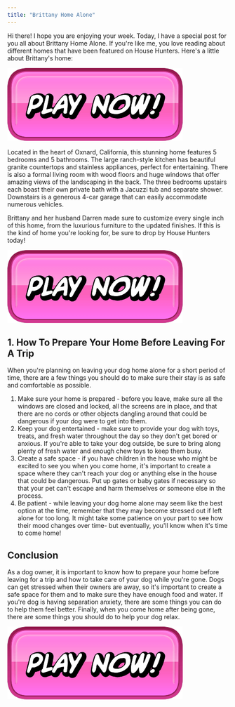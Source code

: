 ```yaml
---
title: "Brittany Home Alone"
---
```


Hi there! I hope you are enjoying your week. Today, I have a special post for you all about Brittany Home Alone. If you're like me, you love reading about different homes that have been featured on House Hunters. Here's a little about Brittany's home:

[![button](https://github.com/erogames/erogames.github.io/blob/main/Play_Now.png?raw=true)](https://erogeshi.com/play-now)


Located in the heart of Oxnard, California, this stunning home features 5 bedrooms and 5 bathrooms. The large ranch-style kitchen has beautiful granite countertops and stainless appliances, perfect for entertaining. There is also a formal living room with wood floors and huge windows that offer amazing views of the landscaping in the back. The three bedrooms upstairs each boast their own private bath with a Jacuzzi tub and separate shower. Downstairs is a generous 4-car garage that can easily accommodate numerous vehicles.

Brittany and her husband Darren made sure to customize every single inch of this home, from the luxurious furniture to the updated finishes. If this is the kind of home you're looking for, be sure to drop by House Hunters today!

[![button](https://github.com/erogames/erogames.github.io/blob/main/Play_Now.png?raw=true)](https://erogeshi.com/play-now)

## 1. How To Prepare Your Home Before Leaving For A Trip
When you're planning on leaving your dog home alone for a short period of time, there are a few things you should do to make sure their stay is as safe and comfortable as possible.

1. Make sure your home is prepared - before you leave, make sure all the windows are closed and locked, all the screens are in place, and that there are no cords or other objects dangling around that could be dangerous if your dog were to get into them.
2. Keep your dog entertained - make sure to provide your dog with toys, treats, and fresh water throughout the day so they don't get bored or anxious. If you're able to take your dog outside, be sure to bring along plenty of fresh water and enough chew toys to keep them busy.
3. Create a safe space - if you have children in the house who might be excited to see you when you come home, it's important to create a space where they can't reach your dog or anything else in the house that could be dangerous. Put up gates or baby gates if necessary so that your pet can't escape and harm themselves or someone else in the process.
4. Be patient - while leaving your dog home alone may seem like the best option at the time, remember that they may become stressed out if left alone for too long. It might take some patience on your part to see how their mood changes over time- but eventually, you'll know when it's time to come home!

## Conclusion

As a dog owner, it is important to know how to prepare your home before leaving for a trip and how to take care of your dog while you're gone. Dogs can get stressed when their owners are away, so it's important to create a safe space for them and to make sure they have enough food and water. If you're dog is having separation anxiety, there are some things you can do to help them feel better. Finally, when you come home after being gone, there are some things you should do to help your dog relax.

[![button](https://github.com/erogames/erogames.github.io/blob/main/Play_Now.png?raw=true)](https://erogeshi.com/play-now)